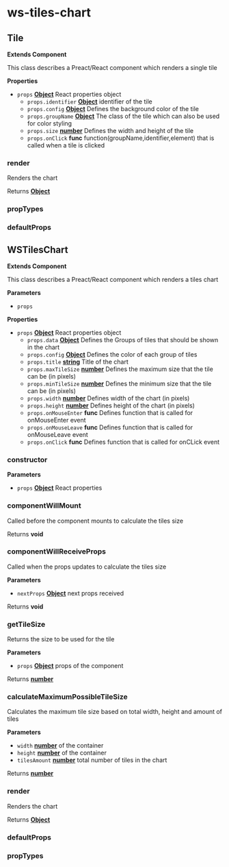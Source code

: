 # ws-tiles-chart
## Tile

**Extends Component**

This class describes a Preact/React component which renders a single tile

**Properties**

-   `props` **[Object](https://developer.mozilla.org/docs/Web/JavaScript/Reference/Global_Objects/Object)** React properties object
    -   `props.identifier` **[Object](https://developer.mozilla.org/docs/Web/JavaScript/Reference/Global_Objects/Object)** identifier of the tile
    -   `props.config` **[Object](https://developer.mozilla.org/docs/Web/JavaScript/Reference/Global_Objects/Object)** Defines the background color of the tile
    -   `props.groupName` **[Object](https://developer.mozilla.org/docs/Web/JavaScript/Reference/Global_Objects/Object)** The class of the tile which can also be used for color styling
    -   `props.size` **[number](https://developer.mozilla.org/docs/Web/JavaScript/Reference/Global_Objects/Number)** Defines the width and height of the tile
    -   `props.onClick` **func** function(groupName,identifier,element) that is called when a tile is clicked

### render

Renders the chart

Returns **[Object](https://developer.mozilla.org/docs/Web/JavaScript/Reference/Global_Objects/Object)** 

### propTypes

### defaultProps
## WSTilesChart

**Extends Component**

This class describes a Preact/React component which renders a tiles chart

**Parameters**

-   `props`  

**Properties**

-   `props` **[Object](https://developer.mozilla.org/docs/Web/JavaScript/Reference/Global_Objects/Object)** React properties object
    -   `props.data` **[Object](https://developer.mozilla.org/docs/Web/JavaScript/Reference/Global_Objects/Object)** Defines the Groups of tiles that should be shown in the chart
    -   `props.config` **[Object](https://developer.mozilla.org/docs/Web/JavaScript/Reference/Global_Objects/Object)** Defines the color of each group of tiles
    -   `props.title` **[string](https://developer.mozilla.org/docs/Web/JavaScript/Reference/Global_Objects/String)** Title of the chart
    -   `props.maxTileSize` **[number](https://developer.mozilla.org/docs/Web/JavaScript/Reference/Global_Objects/Number)** Defines the maximum size that the tile can be (in pixels)
    -   `props.minTileSize` **[number](https://developer.mozilla.org/docs/Web/JavaScript/Reference/Global_Objects/Number)** Defines the minimum size that the tile can be (in pixels)
    -   `props.width` **[number](https://developer.mozilla.org/docs/Web/JavaScript/Reference/Global_Objects/Number)** Defines width of the chart (in pixels)
    -   `props.height` **[number](https://developer.mozilla.org/docs/Web/JavaScript/Reference/Global_Objects/Number)** Defines height of the chart (in pixels)
    -   `props.onMouseEnter` **func** Defines function that is called for onMouseEnter event
    -   `props.onMouseLeave` **func** Defines function that is called for onMouseLeave event
    -   `props.onClick` **func** Defines function that is called for onCLick event

### constructor

**Parameters**

-   `props` **[Object](https://developer.mozilla.org/docs/Web/JavaScript/Reference/Global_Objects/Object)** React properties

### componentWillMount

Called before the component mounts to calculate the tiles size

Returns **void** 

### componentWillReceiveProps

Called when the props updates to calculate the tiles size

**Parameters**

-   `nextProps` **[Object](https://developer.mozilla.org/docs/Web/JavaScript/Reference/Global_Objects/Object)** next props received

Returns **void** 

### getTileSize

Returns the size to be used for the tile

**Parameters**

-   `props` **[Object](https://developer.mozilla.org/docs/Web/JavaScript/Reference/Global_Objects/Object)** props of the component

Returns **[number](https://developer.mozilla.org/docs/Web/JavaScript/Reference/Global_Objects/Number)** 

### calculateMaximumPossibleTileSize

Calculates the maximum tile size based on total width, height and amount of tiles

**Parameters**

-   `width` **[number](https://developer.mozilla.org/docs/Web/JavaScript/Reference/Global_Objects/Number)** of the container
-   `height` **[number](https://developer.mozilla.org/docs/Web/JavaScript/Reference/Global_Objects/Number)** of the container
-   `tilesAmount` **[number](https://developer.mozilla.org/docs/Web/JavaScript/Reference/Global_Objects/Number)** total number of tiles in the chart

Returns **[number](https://developer.mozilla.org/docs/Web/JavaScript/Reference/Global_Objects/Number)** 

### render

Renders the chart

Returns **[Object](https://developer.mozilla.org/docs/Web/JavaScript/Reference/Global_Objects/Object)** 

### defaultProps

### propTypes
